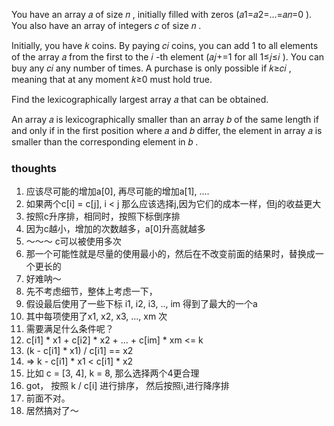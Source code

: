 You have an array 𝑎
of size 𝑛
, initially filled with zeros (𝑎1=𝑎2=…=𝑎𝑛=0
). You also have an array of integers 𝑐
of size 𝑛
.

Initially, you have 𝑘
coins. By paying 𝑐𝑖
coins, you can add 1
to all elements of the array 𝑎
from the first to the 𝑖
-th element (𝑎𝑗+=1
for all 1≤𝑗≤𝑖
). You can buy any 𝑐𝑖
any number of times. A purchase is only possible if 𝑘≥𝑐𝑖
, meaning that at any moment 𝑘≥0
must hold true.

Find the lexicographically largest array 𝑎
that can be obtained.

An array 𝑎
is lexicographically smaller than an array 𝑏
of the same length if and only if in the first position where 𝑎
and 𝑏
differ, the element in array 𝑎
is smaller than the corresponding element in 𝑏
.

### thoughts

1. 应该尽可能的增加a[0], 再尽可能的增加a[1], ....
2. 如果两个c[i] = c[j], i < j 那么应该选择j,因为它们的成本一样，但j的收益更大
3. 按照c升序排，相同时，按照下标倒序排
4. 因为c越小，增加的次数越多，a[0]升高就越多
5. ～～～ c可以被使用多次
6. 那一个可能性就是尽量的使用最小的，然后在不改变前面的结果时，替换成一个更长的
7. 好难呐～
8. 先不考虑细节，整体上考虑一下，
9. 假设最后使用了一些下标 i1, i2, i3, .., im 得到了最大的一个a
10. 其中每项使用了x1, x2, x3, ..., xm 次
11. 需要满足什么条件呢？
12. c[i1] * x1 + c[i2] * x2 + ... + c[im] * xm <= k
13. (k - c[i1] * x1) / c[i1] == x2
14. => k - c[i1] * x1 < c[i1] * x2
15. 比如 c = [3, 4], k = 8, 那么选择两个4更合理
16. got， 按照 k / c[i] 进行排序， 然后按照i,进行降序排
17. 前面不对。
18. 居然搞对了～